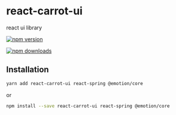 # react-carrot-ui

react ui library

[![npm version](https://img.shields.io/npm/v/react-carrot-ui.svg?style=flat-square)](https://www.npmjs.com/package/react-carrot-ui)

[![npm downloads](https://img.shields.io/npm/dm/react-carrot-ui.svg?style=flat-square)](https://www.npmjs.com/package/react-carrot-ui)



## Installation
```bash
yarn add react-carrot-ui react-spring @emotion/core
```
or
```bash
npm install --save react-carrot-ui react-spring @emotion/core
```